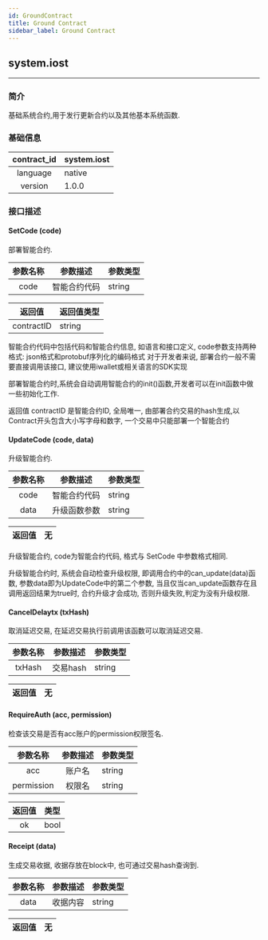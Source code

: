 ```yaml
---
id: GroundContract
title: Ground Contract
sidebar_label: Ground Contract
---
```


## system.iost

---

### 简介
基础系统合约,用于发行更新合约以及其他基本系统函数.

### 基础信息
| contract_id | system.iost |
| :----: | :------ |
| language | native |
| version | 1.0.0 |

### 接口描述

#### SetCode (code)
部署智能合约.

| 参数名称 | 参数描述 | 参数类型 |
| :----: | :----: | :------ |
| code | 智能合约代码 | string |

| 返回值 | 返回值类型 |
| :----: | :------ |
| contractID | string |

智能合约代码中包括代码和智能合约信息, 如语言和接口定义, code参数支持两种格式: json格式和protobuf序列化的编码格式
对于开发者来说, 部署合约一般不需要直接调用该接口, 建议使用iwallet或相关语言的SDK实现

部署智能合约时,系统会自动调用智能合约的init()函数,开发者可以在init函数中做一些初始化工作.

返回值 contractID 是智能合约ID, 全局唯一, 由部署合约交易的hash生成,以Contract开头包含大小写字母和数字, 一个交易中只能部署一个智能合约

#### UpdateCode (code, data)
升级智能合约.

| 参数名称 | 参数描述 | 参数类型 |
| :----: | :----: | :------ |
| code | 智能合约代码 | string |
| data | 升级函数参数 | string |

| 返回值 | 无 |
| :----: | :------ |

升级智能合约, code为智能合约代码, 格式与 SetCode 中参数格式相同.

升级智能合约时, 系统会自动检查升级权限, 即调用合约中的can_update(data)函数, 参数data即为UpdateCode中的第二个参数, 当且仅当can_update函数存在且调用返回结果为true时,
合约升级才会成功, 否则升级失败,判定为没有升级权限.

#### CancelDelaytx (txHash)
取消延迟交易, 在延迟交易执行前调用该函数可以取消延迟交易.

| 参数名称 | 参数描述 | 参数类型 |
| :----: | :----: | :------ |
| txHash | 交易hash | string |

| 返回值 | 无 |
| :----: | :------ |

#### RequireAuth (acc, permission)
检查该交易是否有acc账户的permission权限签名.

| 参数名称 | 参数描述 | 参数类型 |
| :----: | :----: | :------ |
| acc | 账户名 | string |
| permission | 权限名 | string |

| 返回值 | 类型 |
| :----: | :------ |
| ok | bool |

#### Receipt (data)
生成交易收据, 收据存放在block中, 也可通过交易hash查询到.

| 参数名称 | 参数描述 | 参数类型 |
| :----: | :----: | :------ |
| data | 收据内容 | string |

| 返回值 | 无 |
| :----: | :------ |
